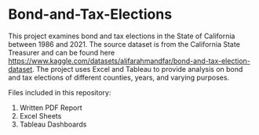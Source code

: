 # Bond-and-Tax-Elections

This project examines bond and tax elections in the State of California between 1986 and 2021. The source dataset is from the California State Treasurer and can be found here https://www.kaggle.com/datasets/alifarahmandfar/bond-and-tax-election-dataset. The project uses Excel and Tableau to provide analysis on bond and tax elections of different counties, years, and varying purposes.

Files included in this repository:
1. Written PDF Report 
2. Excel Sheets
3. Tableau Dashboards
